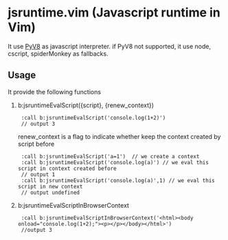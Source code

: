 jsruntime.vim (Javascript runtime in Vim)
=============

It use [PyV8](http://code.google.com/p/pyv8/) as javascript interpreter. if PyV8 not supported, it use node, cscript, spiderMonkey as fallbacks. 

Usage
-------------

It provide the following functions

1. b:jsruntimeEvalScript({script}, {renew_context})

        :call b:jsruntimeEvalScript('console.log(1+2)')
        // output 3
    
   renew_context is a flag to indicate whether keep the context created by script before
        
        :call b:jsruntimeEvalScript('a=1')  // we create a context
        :call b:jsruntimeEvalScript('console.log(a)') // we eval this script in context created before
        // output 1
        :call b:jsruntimeEvalScript('console.log(a)',1) // we eval this script in new context
        // output undefined

2. b:jsruntimeEvalScriptInBrowserContext

        :call b:jsruntimeEvalScriptInBrowserContext('<html><body onload="console.log(1+2);"><p></p></body></html>')
        //output 3
